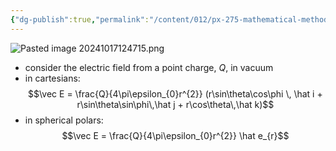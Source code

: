 ```yaml
---
{"dg-publish":true,"permalink":"/content/012/px-275-mathematical-methods/b-coordinate-systems-and-integration/b1-coordinate-systems/px-275-b1g-spherical-polar-representation/","noteIcon":"1","created":"2024-11-25T10:50:32.000+00:00","updated":"2024-11-26T10:04:39.036+00:00"}
---
```


![Pasted image 20241017124715.png](/img/user/pics/Pasted%20image%2020241017124715.png)
- consider the electric field from a point charge, ${} Q$, in vacuum
- in cartesians: 
$$\vec E = \frac{Q}{4\pi\epsilon_{0}r^{2}} (r\sin\theta\cos\phi \, \hat i + r\sin\theta\sin\phi\,\hat j + r\cos\theta\,\hat k)$$
- in spherical polars: 
$$\vec E = \frac{Q}{4\pi\epsilon_{0}r^{2}} \hat e_{r}$$
